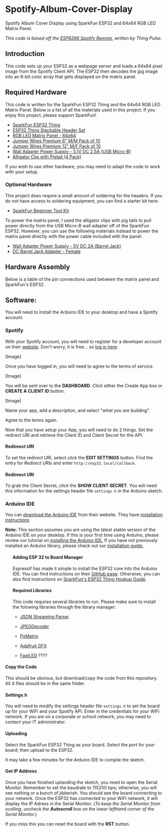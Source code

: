 # Spotify-Album-Cover-Display
Spotify Album Cover Display using SparkFun ESP32 and 64x64 RGB LED Matrix Panel.

_This code is based off the <a href="https://github.com/ThingPulse/esp8266-spotify-remote/">ESP8266 Spotify Remote</a>, written by Thing Pulse._

## Introduction

This code sets up your ESP32 as a webpage server and loads a 64x64 pixel image from the
Spotify Client API. The ESP32 then decodes the jpg image into an 8-bit color array that
gets displayed on the matrix panel.

## Required Hardware

This code is written for the SparkFun ESP32 Thing and the 64x64 RGB LED Matrix Panel. Below is a list of all the materials used in this project. If you enjoy this project, please support SparkFun!

* [SparkFun ESP32 Thing](https://www.sparkfun.com/products/13907)
* [ESP32 Thing Stackable Header Set](https://www.sparkfun.com/products/14311)
* [RGB LED Matrix Panel - 64x64](https://www.sparkfun.com/products/14824)
* [Jumper Wires Premium 6" M/M Pack of 10](https://www.sparkfun.com/products/8431)
* [Jumper Wires Premium 12" M/F Pack of 10](https://www.sparkfun.com/products/9385)
* [Wall Adapter Power Supply - 5.1V DC 2.5A (USB Micro-B)](https://www.sparkfun.com/products/13831)
* [Alligator Clip with Pigtail (4 Pack)](https://www.sparkfun.com/products/13191)

If you wish to use other hardware, you may need to adapt the code to work with your setup.

### Optional Hardware

This project does require a small amount of soldering for the headers. If you do not have access to soldering equipment, you can find a starter kit here:

* [SparkFun Beginner Tool Kit](https://www.sparkfun.com/products/14681)

To power the matrix panel, I used the alligator clips with pig tails to pull power directly from the USB Micro-B wall adapter off of the SparkFun ESP32. However, you can use the following materials instead to power the matrix panel directly with the power cable included with the panel:

* [Wall Adapter Power Supply - 5V DC 2A (Barrel Jack)](https://www.sparkfun.com/products/12889)
* [DC Barrel Jack Adapter - Female](https://www.sparkfun.com/products/10288)

## Hardware Assembly

Below is a table of the pin connections used between the matrix panel and SparkFun's ESP32.

## Software:
You will need to install the Arduino IDE to your desktop and have a Spotify account.

### Spotify
With your Spotify account, you will need to register for a developer account on their <a href="https://developer.spotify.com/dashboard/">website</a>. Don't worry, it is free... so <a href="https://developer.spotify.com/dashboard/">log in here</a>.

[Image]

Once you have logged in, you will need to agree to the terms of service.

[Image]


You will be sent over to the **DASHBOARD**. *Click* either the Create App box or **CREATE A CLIENT ID** button.

[Image]

Name your app, add a description, and select "*what you are building*".

Agree to the terms again.

Now that you have setup your App, you will need to do 2 things. Set the redirect URI and retrieve the Client ID and Client Secret for the API.

#### Redireect URI

To set the redirect URI, select *click* the **EDIT SETTINGS** button. Find the entry for *Redirect URIs* and enter `http://esp32.local/callback`.

#### Redireect URI

To grab the Client Secret, *click* the **SHOW CLIENT SECRET**. You will need this information for the settings header file `settings.h` in the Arduino sketch.

### Arduino IDE

You can [download the Arduino IDE](http://arduino.cc/en/Main/Software) from their website. They have [installation instructions](https://www.arduino.cc/en/Guide/HomePage)

<b>Note:</b> This section assumes you are using the latest stable version of the Arduino IDE on your desktop. If this is your first time using Arduino, please review our tutorial on <a href="https://learn.sparkfun.com/tutorials/installing-arduino-ide">installing the Arduino IDE.</a> If you have not previously installed an Arduino library, please check out our <a href="https://learn.sparkfun.com/tutorials/installing-an-arduino-library">installation guide.</a>

<ul>
  
  #### Adding ESP 32 to Board Manager
  
  Espressif has made it simple to install the ESP32 core into the Arduino IDE. You can find instructions on their <a href="https://github.com/espressif/arduino-esp32">GitHub page</a>. Otherwise, you can also find instructions on <a href="https://learn.sparkfun.com/tutorials/esp32-thing-hookup-guide#installing-via-arduino-ide-boards-manager"> SparkFun's ESP32 Thing Hookup Guide</a>.
  
  #### Required Libraries
  This code requires several libraries to run. Please make sure to install the folowing libraries through the library manager:
  
  * [JSON Streaming Parser](https://github.com/squix78/json-streaming-parser)
  * [JPEGDecoder](https://github.com/Bodmer/JPEGDecoder)
  * [PxMatrix](https://github.com/2dom/PxMatrix)
  * [Adafruit GFX](https://github.com/adafruit/Adafruit-GFX-Library)

  * [FastLED](https://github.com/FastLED/FastLED) ????

</ul>

#### Copy the Code

This should be obvious, but download/copy the code from this repository. All 4 files should be in the same folder.

#### Settings.h

You will need to modify the settings header file `settings.h` to set the board up for your WiFi and your Spotify API.
Enter in the credentials for your WiFi network. If you are on a corporate or school network, you may need to contact your IT administrator.

#### Uploading
Select the SparkFun ESP32 Thing as your board. Select the port for your board; then upload to the ESP32.

It may take a few minutes for the Arduino IDE to compile the sketch.

#### Get IP Address

Once you have finished uplaoding the sketch, you need to open the Serial Monitor. Remember to set the baudrate to 115200 bps; otherwise, you will see nothing or a bunch of jibberish. You should see the board connecting to your network. Once the ESP32 has connected to your WiFI network, it will display the IP Adress in the Serial Monitor. (_To keep the Serial Monitor from scolling, uncheck the **Autoscroll** box on the lower lefthand corner of the Serial Monitor._)

If you miss this you can reset the board with the **RST** button.




